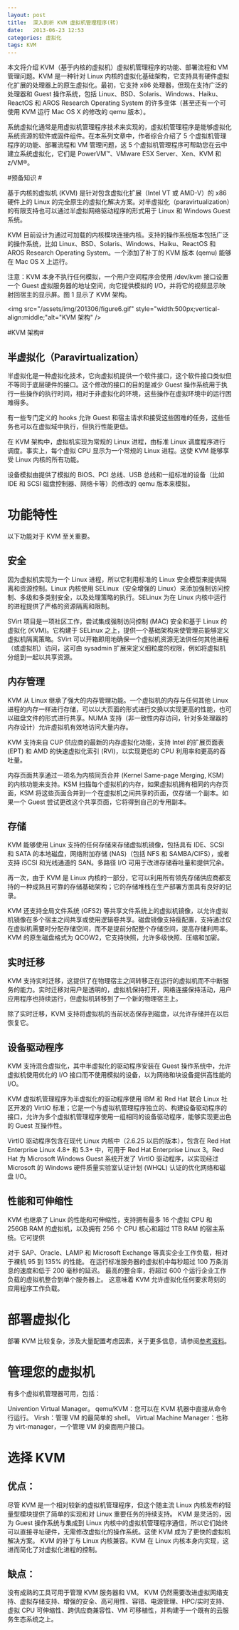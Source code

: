 ```yaml
---
layout: post
title:  深入剖析 KVM 虚拟机管理程序(转)
date:   2013-06-23 12:53
categories: 虚拟化
tags: KVM
---
```


本文将介绍 KVM（基于内核的虚拟机）虚拟机管理程序的功能、部署流程和 VM 管理问题。KVM 是一种针对 Linux 内核的虚拟化基础架构，它支持具有硬件虚拟化扩展的处理器上的原生虚拟化。最初，它支持 x86 处理器，但现在支持广泛的处理器和 Guest 操作系统，包括 Linux、BSD、Solaris、Windows、Haiku、ReactOS 和 AROS Research Operating System 的许多变体（甚至还有一个可使用 KVM 运行 Mac OS X 的修改的 qemu 版本）。

系统虚拟化通常是用虚拟机管理程序技术来实现的，虚拟机管理程序是能够虚拟化系统资源的软件或固件组件。在本系列文章中，作者综合介绍了 5 个虚拟机管理程序的功能、部署流程和 VM 管理问题，这 5 个虚拟机管理程序可帮助您在云中建立系统虚拟化，它们是 PowerVM™、VMware ESX Server、Xen、KVM 和 z/VM®。

#预备知识 #

基于内核的虚拟机 (KVM) 是针对包含虚拟化扩展（Intel VT 或 AMD-V）的 x86 硬件上的 Linux 的完全原生的虚拟化解决方案。对半虚拟化（paravirtualization）的有限支持也可以通过半虚拟网络驱动程序的形式用于 Linux 和 Windows Guest 系统。

KVM 目前设计为通过可加载的内核模块连接内核。支持的操作系统版本包括广泛的操作系统，比如 Linux、BSD、Solaris、Windows、Haiku、ReactOS 和 AROS Research Operating System。一个添加了补丁的 KVM 版本 (qemu) 能够在 Mac OS X 上运行。

注意：KVM 本身不执行任何模拟，一个用户空间程序会使用 /dev/kvm 接口设置一个 Guest 虚拟服务器的地址空间，向它提供模拟的 I/O，并将它的视频显示映射回宿主的显示屏。图 1 显示了 KVM 架构。

<img src="/assets/img/201306/figure6.gif" style="width:500px;vertical-align:middle;"alt="KVM 架构"  />

#KVM 架构#

## 半虚拟化（Paravirtualization） ##

半虚拟化是一种虚拟化技术，它向虚拟机提供一个软件接口，这个软件接口类似但不等同于底层硬件的接口。这个修改的接口的目的是减少 Guest 操作系统用于执行一些操作的执行时间，相对于非虚拟化的环境，这些操作在虚拟环境中的运行困难得多。

有一些专门定义的 hooks 允许 Guest 和宿主请求和接受这些困难的任务，这些任务也可以在虚拟域中执行，但执行性能更低。

在 KVM 架构中，虚拟机实现为常规的 Linux 进程，由标准 Linux 调度程序进行调度。事实上，每个虚拟 CPU 显示为一个常规的 Linux 进程。这使 KVM 能够享受 Linux 内核的所有功能。

设备模拟由提供了模拟的 BIOS、PCI 总线、USB 总线和一组标准的设备（比如 IDE 和 SCSI 磁盘控制器、网络卡等）的修改的 qemu 版本来模拟。


 

# 功能特性 #
以下功能对于 KVM 至关重要。

## 安全 ##

因为虚拟机实现为一个 Linux 进程，所以它利用标准的 Linux 安全模型来提供隔离和资源控制。Linux 内核使用 SELinux（安全增强的 Linux）来添加强制访问控制、多级和多类别安全，以及处理策略的执行。SELinux 为在 Linux 内核中运行的进程提供了严格的资源隔离和限制。

SVirt 项目是一项社区工作，尝试集成强制访问控制 (MAC) 安全和基于 Linux 的虚拟化 (KVM)。它构建于 SELinux 之上，提供一个基础架构来使管理员能够定义虚拟机隔离策略。SVirt 可以开箱即用地确保一个虚拟机资源无法供任何其他进程（或虚拟机）访问，这可由 sysadmin 扩展来定义细粒度的权限，例如将虚拟机分组到一起以共享资源。

## 内存管理 ##

KVM 从 Linux 继承了强大的内存管理功能。一个虚拟机的内存与任何其他 Linux 进程的内存一样进行存储，可以以大页面的形式进行交换以实现更高的性能，也可以磁盘文件的形式进行共享。NUMA 支持（非一致性内存访问，针对多处理器的内存设计）允许虚拟机有效地访问大量内存。

KVM 支持来自 CUP 供应商的最新的内存虚拟化功能，支持 Intel 的扩展页面表 (EPT) 和 AMD 的快速虚拟化索引 (RVI)，以实现更低的 CPU 利用率和更高的吞吐量。

内存页面共享通过一项名为内核同页合并 (Kernel Same-page Merging, KSM) 的内核功能来支持。KSM 扫描每个虚拟机的内存，如果虚拟机拥有相同的内存页面，KSM 将这些页面合并到一个在虚拟机之间共享的页面，仅存储一个副本。如果一个 Guest 尝试更改这个共享页面，它将得到自己的专用副本。

## 存储 ##

KVM 能够使用 Linux 支持的任何存储来存储虚拟机镜像，包括具有 IDE、SCSI 和 SATA 的本地磁盘，网络附加存储 (NAS)（包括 NFS 和 SAMBA/CIFS），或者支持 iSCSI 和光线通道的 SAN。多路径 I/O 可用于改进存储吞吐量和提供冗余。

再一次，由于 KVM 是 Linux 内核的一部分，它可以利用所有领先存储供应商都支持的一种成熟且可靠的存储基础架构；它的存储堆栈在生产部署方面具有良好的记录。

KVM 还支持全局文件系统 (GFS2) 等共享文件系统上的虚拟机镜像，以允许虚拟机镜像在多个宿主之间共享或使用逻辑卷共享。磁盘镜像支持瘦配置，支持通过仅在虚拟机需要时分配存储空间，而不是提前分配整个存储空间，提高存储利用率。KVM 的原生磁盘格式为 QCOW2，它支持快照，允许多级快照、压缩和加密。

## 实时迁移 ##

KVM 支持实时迁移，这提供了在物理宿主之间转移正在运行的虚拟机而不中断服务的能力。实时迁移对用户是透明的，虚拟机保持打开，网络连接保持活动，用户应用程序也持续运行，但虚拟机转移到了一个新的物理宿主上。

除了实时迁移，KVM 支持将虚拟机的当前状态保存到磁盘，以允许存储并在以后恢复它。

## 设备驱动程序 ##

KVM 支持混合虚拟化，其中半虚拟化的驱动程序安装在 Guest 操作系统中，允许虚拟机使用优化的 I/O 接口而不使用模拟的设备，以为网络和块设备提供高性能的 I/O。

KVM 虚拟机管理程序为半虚拟化的驱动程序使用 IBM 和 Red Hat 联合 Linux 社区开发的 VirtIO 标准；它是一个与虚拟机管理程序独立的、构建设备驱动程序的接口，允许为多个虚拟机管理程序使用一组相同的设备驱动程序，能够实现更出色的 Guest 互操作性。

VirtIO 驱动程序包含在现代 Linux 内核中（2.6.25 以后的版本），包含在 Red Hat Enterprise Linux 4.8+ 和 5.3+ 中，可用于 Red Hat Enterprise Linux 3。Red Hat 为 Microsoft Windows Guest 系统开发了 VirtIO 驱动程序，以实现经过 Microsoft 的 Windows 硬件质量实验室认证计划 (WHQL) 认证的优化网络和磁盘 I/O。

## 性能和可伸缩性 ##

KVM 也继承了 Linux 的性能和可伸缩性，支持拥有最多 16 个虚拟 CPU 和 256GB RAM 的虚拟机，以及拥有 256 个 CPU 核心和超过 1TB RAM 的宿主系统。它可提供

对于 SAP、Oracle、LAMP 和 Microsoft Exchange 等真实企业工作负载，相对于裸机 95 到 135% 的性能。
在运行标准服务器的虚拟机中每秒超过 100 万条消息的速度和低于 200 毫秒的延迟。
最高的整合率，将超过 600 个运行企业工作负载的虚拟机整合到单个服务器上。
这意味着 KVM 允许虚拟化任何要求苛刻的应用程序工作负载。


 

# 部署虚拟化 #

部署 KVM 比较复杂，涉及大量配置考虑因素，关于更多信息，请参阅[参考资料](http://www.ibm.com/developerworks/cn/cloud/library/cl-hypervisorcompare-kvm/#resources "参考资料")。

# 管理您的虚拟机 #

有多个虚拟机管理器可用，包括：

Univention Virtual Manager。
qemu/KVM：您可以在 KVM 机器中直接从命令行运行。
Virsh：管理 VM 的最简单的 shell。
Virtual Machine Manager：也称为 virt-manager，一个管理 VM 的桌面用户接口。


# 选择 KVM #

## 优点： ##

尽管 KVM 是一个相对较新的虚拟机管理程序，但这个随主流 Linux 内核发布的轻量型模块提供了简单的实现和对 Linux 重要任务的持续支持。
KVM 是灵活的，因为 Guest 操作系统与集成到 Linux 内核中的虚拟机管理程序通信，所以它们始终可以直接寻址硬件，无需修改虚拟化的操作系统。这使 KVM 成为了更快的虚拟机解决方案。
KVM 的补丁与 Linux 内核兼容。KVM 在 Linux 内核本身内实现，这进而简化了对虚拟化进程的控制。
## 缺点： ##

没有成熟的工具可用于管理 KVM 服务器和 VM。
KVM 仍然需要改进虚拟网络支持、虚拟存储支持、增强的安全、高可用性、容错、电源管理、HPC/实时支持、虚拟 CPU 可伸缩性、跨供应商兼容性、VM 可移植性，并构建于一个既有的云服务生态系统之上。